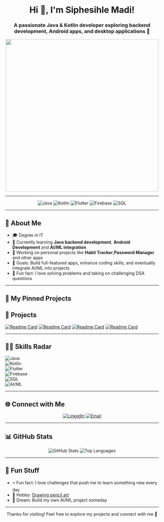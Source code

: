 <!-- ================== HEADER ================== -->
<h1 align="center">Hi 👋, I'm Siphesihle Madi!</h1>
<h3 align="center">A passionate Java & Kotlin developer exploring backend development, Android apps, and desktop applications 🚀</h3>

<p align="center">
  <img src="https://media.giphy.com/media/qgQUggAC3Pfv687qPC/giphy.gif" width="500">
</p>

---

<!-- ================== BADGES ================== -->
<p align="center">
  <img alt="Java" src="https://img.shields.io/badge/Java-ED8B00?style=for-the-badge&logo=java&logoColor=white">
  <img alt="Kotlin" src="https://img.shields.io/badge/Kotlin-7F52FF?style=for-the-badge&logo=kotlin&logoColor=white">
  <img alt="Flutter" src="https://img.shields.io/badge/Flutter-02569B?style=for-the-badge&logo=flutter&logoColor=white">
  <img alt="Firebase" src="https://img.shields.io/badge/Firebase-FFCA28?style=for-the-badge&logo=firebase&logoColor=black">
  <img alt="SQL" src="https://img.shields.io/badge/SQL-4479A1?style=for-the-badge&logo=postgresql&logoColor=white">
</p>

---

## 🧰 About Me
- 🎓 Degree in IT  
- 🌱 Currently learning **Java backend development**, **Android Development** and **AI/ML integration**  
- 🔭 Working on personal projects like **Habit Tracker**,**Password Manager** and other apps  
- 🎯 Goals: Build full-featured apps, enhance coding skills, and eventually integrate AI/ML into projects  
- 🧩 Fun fact: I love solving problems and taking on challenging DSA questions  

---

## 🚀 My Pinned Projects

## 📂 Projects
[![Readme Card](https://github-readme-stats.vercel.app/api/pin/?username=siphesihlemadi&repo=BusBuddy&theme=radical)](https://github.com/siphesihlemadi/BusBuddy)
[![Readme Card](https://github-readme-stats.vercel.app/api/pin/?username=siphesihlemadi&repo=Habit-Tracker&theme=radical)](https://github.com/siphesihlemadi/Habit-Tracker)
[![Readme Card](https://github-readme-stats.vercel.app/api/pin/?username=siphesihlemadi&repo=Password-Manager&theme=radical)](https://github.com/siphesihlemadi/Password-Manager)
[![Readme Card](https://github-readme-stats.vercel.app/api/pin/?username=siphesihlemadi&repo=Secure-Authentication&theme=radical)](https://github.com/siphesihlemadi/Secure-Authentication)

---

## 🧑‍💻 Skills Radar

![Java](https://img.shields.io/badge/Java-80%25-orange?style=for-the-badge&logo=java&logoColor=white)  
![Kotlin](https://img.shields.io/badge/Kotlin-70%25-7F52FF?style=for-the-badge&logo=kotlin&logoColor=white)  
![Flutter](https://img.shields.io/badge/Flutter-50%25-02569B?style=for-the-badge&logo=flutter&logoColor=white)  
![Firebase](https://img.shields.io/badge/Firebase-50%25-FFCA28?style=for-the-badge&logo=firebase&logoColor=black)  
![SQL](https://img.shields.io/badge/SQL-60%25-4479A1?style=for-the-badge&logo=postgresql&logoColor=white)  
![AI/ML](https://img.shields.io/badge/AI%2FML-30%25-FF6F00?style=for-the-badge&logo=tensorflow&logoColor=white)  


---
## 🌐 Connect with Me
<p align="center">
  <!---<a href="#"><img alt="Website" src="https://img.shields.io/badge/Portfolio-1DA1F2?style=for-the-badge&logo=google-chrome&logoColor=white"></a>-->
  <a href="www.linkedin.com/in/siphesihle-madi-483b53273"><img alt="LinkedIn" src="https://img.shields.io/badge/LinkedIn-0A66C2?style=for-the-badge&logo=linkedin&logoColor=white"></a>
  <!--<a href="#"><img alt="Twitter" src="https://img.shields.io/badge/Twitter-1DA1F2?style=for-the-badge&logo=twitter&logoColor=white"></a>-->
  <a href="mailto:siphesihlemadi18@gmail.com"><img alt="Email" src="https://img.shields.io/badge/Email-D14836?style=for-the-badge&logo=gmail&logoColor=white"></a>
</p>

---

## 📊 GitHub Stats
<p align="center">
  <img src="https://github-readme-stats.vercel.app/api?username=siphesihlemadi&show_icons=true&theme=radical" alt="GitHub Stats">
  <img src="https://github-readme-stats.vercel.app/api/top-langs/?username=siphesihlemadi&layout=compact&theme=radical" alt="Top Languages">
</p>

---

## 🎉 Fun Stuff
- ⚡ Fun fact: I love challenges that push me to learn something new every day  
- 🎨 Hobby: [Drawing pencil art](https://www.instagram.com/siph.esihle173/)  
- 🤖 Dream: Build my own AI/ML project someday  

---

<p align="center">Thanks for visiting! Feel free to explore my projects and connect with me 🚀</p>
